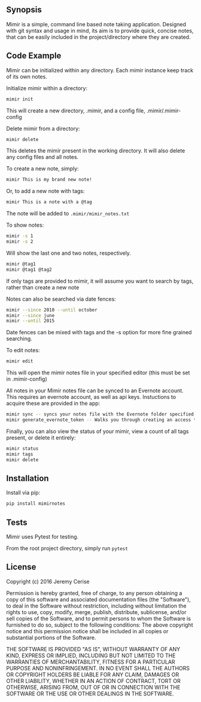 ## Synopsis

Mimir is a simple, command line based note taking application. Designed with git syntax and usage in mind, its aim is to
provide quick, concise notes, that can be easily included in the project/directory where they are created.

## Code Example

Mimir can be initialized within any directory. Each mimir instance keep track of its own notes.

Initialize mimir within a directory:
```bash
mimir init
```

This will create a new directory, .mimir, and a config file, .mimir/.mimir-config

Delete mimir from a directory:
```bash
mimir delete
```

This deletes the mimir present in the working directory. It will also delete any config files and all notes.

To create a new note, simply:
```bash
mimir This is my brand new note!
```

Or, to add a new note with tags:
```bash
mimir This is a note with a @tag
```

The note will be added to `.mimir/mimir_notes.txt`

To show notes:
```bash
mimir -s 1
mimir -s 2
```
Will show the last one and two notes, respectively.

```bash
mimir @tag1
mimir @tag1 @tag2
```
If only tags are provided to mimir, it will assume you want to search by tags, rather than create a new note

Notes can also be searched via date fences:
```bash
mimir --since 2010 --until october
mimir --since june
mimir --until 2015
```
Date fences can be mixed with tags and the -s option for more fine grained searching.

To edit notes:
```bash
mimir edit
```
This will open the mimir notes file in your specified editor (this must be set in .mimir-config)

All notes in your Mimir notes file can be synced to an Evernote account. This requires an evernote account, as well as api keys.
Instuctions to acquire these are provided in the app:
```bash
mimir sync -- syncs your notes file with the Evernote folder specified in your config file (MimirNotes by default)
mimir generate_evernote_token -- Walks you through creating an access token for syncing
```

Finally, you can also view the status of your mimir, view a count of all tags present, or delete it entirely:
```bash
mimir status
mimir tags
mimir delete
```

## Installation

Install via pip:
```bash
pip install mimirnotes
```

## Tests

Mimir uses Pytest for testing.

From the root project directory, simply run `pytest`

## License

Copyright (c) 2016 Jeremy Cerise

Permission is hereby granted, free of charge, to any person obtaining
a copy of this software and associated documentation files (the
"Software"), to deal in the Software without restriction, including
without limitation the rights to use, copy, modify, merge, publish,
distribute, sublicense, and/or sell copies of the Software, and to
permit persons to whom the Software is furnished to do so, subject to
the following conditions:
The above copyright notice and this permission notice shall be
included in all copies or substantial portions of the Software.

THE SOFTWARE IS PROVIDED "AS IS", WITHOUT WARRANTY OF ANY KIND,
EXPRESS OR IMPLIED, INCLUDING BUT NOT LIMITED TO THE WARRANTIES OF
MERCHANTABILITY, FITNESS FOR A PARTICULAR PURPOSE AND
NONINFRINGEMENT. IN NO EVENT SHALL THE AUTHORS OR COPYRIGHT HOLDERS BE
LIABLE FOR ANY CLAIM, DAMAGES OR OTHER LIABILITY, WHETHER IN AN ACTION
OF CONTRACT, TORT OR OTHERWISE, ARISING FROM, OUT OF OR IN CONNECTION
WITH THE SOFTWARE OR THE USE OR OTHER DEALINGS IN THE SOFTWARE.